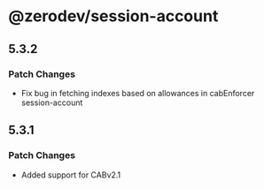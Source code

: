 # @zerodev/session-account

## 5.3.2

### Patch Changes

- Fix bug in fetching indexes based on allowances in cabEnforcer session-account

## 5.3.1

### Patch Changes

- Added support for CABv2.1

